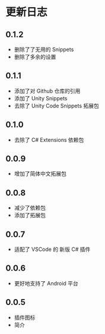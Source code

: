 # 更新日志

## 0.1.2
- 删除了了无用的 Snippets
- 删除了多余的设置

## 0.1.1
- 添加了对 Github 仓库的引用
- 添加了 Unity Snippets
- 去除了 Unity Code Snippets 拓展包

## 0.1.0
- 去除了 C# Extensions 依赖包

## 0.0.9
- 增加了简体中文拓展包

## 0.0.8
- 减少了依赖包
- 添加了拓展包

## 0.0.7
- 适配了 VSCode 的 新版 C# 插件

## 0.0.6
- 更好地支持了 Android 平台

## 0.0.5
- 插件图标
- 简介